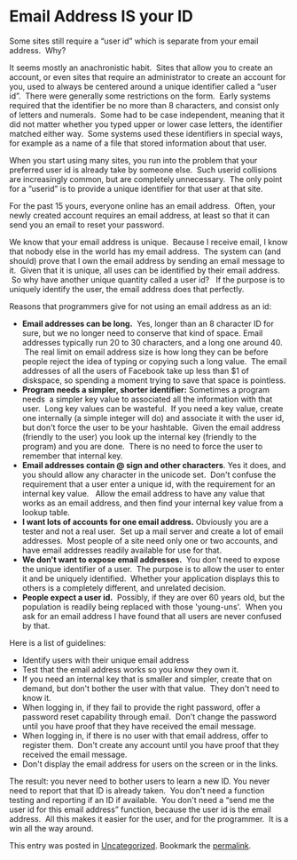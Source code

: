 #  Email Address IS your ID

Some sites still require a “user id” which is separate from your email address.  Why?  

It seems mostly an anachronistic habit.  Sites that allow you to create an account, or even sites that require an administrator to create an account for you, used to always be centered around a unique identifier called a “user id”.  There were generally some restrictions on the form.  Early systems required that the identifier be no more than 8 characters, and consist only of letters and numerals.  Some had to be case independent, meaning that it did not matter whether you typed upper or lower case letters, the identifier matched either way.  Some systems used these identifiers in special ways, for example as a name of a file that stored information about that user.  

When you start using many sites, you run into the problem that your preferred user id is already take by someone else.  Such userid collisions are increasingly common, but are completely unnecessary.  The only point for a “userid” is to provide a unique identifier for that user at that site.  

For the past 15 yours, everyone online has an email address.  Often, your newly created account requires an email address, at least so that it can send you an email to reset your password.  

We know that your email address is unique.  Because I receive email, I know that nobody else in the world has my email address.  The system can (and should) prove that I own the email address by sending an email message to it.  Given that it is unique, all uses can be identified by their email address.  So why have another unique quantity called a user id?   If the purpose is to uniquely identify the user, the email address does that perfectly.  

Reasons that programmers give for not using an email address as an id:

*   **Email addresses can be long.**  Yes, longer than an 8 character ID for sure, but we no longer need to conserve that kind of space. Email addresses typically run 20 to 30 characters, and a long one around 40.  The real limit on email address size is how long they can be before people reject the idea of typing or copying such a long value.  The email addresses of all the users of Facebook take up less than $1 of diskspace, so spending a moment trying to save that space is pointless.
*   **Program needs a simpler, shorter identifier:** Sometimes a program needs  a simpler key value to associated all the information with that user.  Long key values can be wasteful.  If you need a key value, create one internally (a simple integer will do) and associate it with the user id, but don't force the user to be your hashtable.  Given the email address (friendly to the user) you look up the internal key (friendly to the program) and you are done.  There is no need to force the user to remember that internal key.
*   **Email addresses contain @ sign and other characters**. Yes it does, and you should allow any character in the unicode set.  Don't confuse the requirement that a user enter a unique id, with the requirement for an internal key value.   Allow the email address to have any value that works as an email address, and then find your internal key value from a lookup table.
*   **I want lots of accounts for one email address.** Obviously you are a tester and not a real user.  Set up a mail server and create a lot of email addresses.  Most people of a site need only one or two accounts, and have email addresses readily available for use for that.
*   **We don't want to expose email addresses.**  You don't need to expose the unique identifier of a user.  The purpose is to allow the user to enter it and be uniquely identified.  Whether your application displays this to others is a completely different, and unrelated decision.
*   **People expect a user id.**  Possibly, if they are over 60 years old, but the population is readily being replaced with those 'young-uns'.  When you ask for an email address I have found that all users are never confused by that.

Here is a list of guidelines:

*   Identify users with their unique email address
*   Test that the email address works so you know they own it.
*   If you need an internal key that is smaller and simpler, create that on demand, but don't bother the user with that value.  They don't need to know it.
*   When logging in, if they fail to provide the right password, offer a password reset capability through email.  Don't change the password until you have proof that they have received the email message.
*   When logging in, if there is no user with that email address, offer to register them.  Don't create any account until you have proof that they received the email message.
*   Don't display the email address for users on the screen or in the links.

The result: you never need to bother users to learn a new ID. You never need to report that that ID is already taken.  You don't need a function testing and reporting if an ID if available.  You don't need a “send me the user id for this email address” function, because the user id is the email address.  All this makes it easier for the user, and for the programmer.  It is a win all the way around.

This entry was posted in [Uncategorized](https://agiletribe.purplehillsbooks.com/category/uncategorized/). Bookmark the [permalink](https://agiletribe.purplehillsbooks.com/2012/12/08/email-address-is-your-id/ "Permalink to Email Address IS your ID").